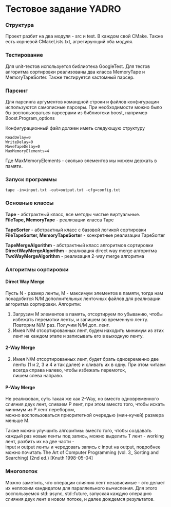 # Тестовое задание YADRO

### Структура
Проект разбит на два модуля - src и test. В каждом свой CMake. 
Также есть корневой CMakeLists.txt, агрегирующий оба модуля.

### Тестирование
Для unit-тестов используется библиотека GoogleTest. Для тестов алгоритма сортировки 
реализованы два класса MemoryTape и MemoryTapeSorter. Также тестируется кастомный парсер.  


### Парсинг
Для парсинга аргументов командной строки и файлов конфигурации используются самописные
парсеры. При необходимости можно было бы воспользоваться парсерами из библиотеки boost, 
например Boost.Program_options

Конфигурационный файл должен иметь следующую структуру
```
ReadDelay=0
WriteDelay=0
MoveTapeDelay=0
MaxMemoryElements=4
```

Где MaxMemoryElements - сколько элементов мы можем держать в памяти.

### Запуск программы
```
tape -in=input.txt -out=output.txt -cfg=config.txt
```

### Основные классы
**Tape** - абстрактный класс, все методы чистые виртуальные.  
**FileTape, MemoryTape** - реализации класса Tape

**TapeSorter** - абстрактный класс с базовой логикой сортировки  
**FileTapeSorter, MemoryTapeSorter** - конкретные реализации TapeSorter

**TapeMergeAlgorithm** - абстрактный класс алгоритмов сортировки  
**DirectWayMergeAlgorithm** - реализация direct way merge алгоритма  
**TwoWayMergeAlgorithm** - реализация 2-way merge алгоритма

### Алгоритмы сортировки

#### Direct Way Merge
Пусть N - размер ленты, M - максимум элементов в памяти, тогда нам понадобится N/M дополнительных ленточных файлов для реализации 
алгоритма сортировки. Алгоритм:  
1. Загрузим M элементов в память, отсортируем по убыванию, чтобы избежать перемотки ленты, и 
запишем во временную ленту. 
Повторим N/M раз. Получим N/M доп. лент.
2. Имея N/M отсортированных лент, будем находить минимум из этих лент на каждом этапе и записывать его в выходную ленту.

#### 2-Way Merge
2. Имея N/M отсортированных лент, будет брать одновременно две ленты (1 и 2, 3 и 4 и так далее) и сливать их в одну. При этом читаем всегда справа налево, чтобы избежать перемоток,  
пишем слева направо.

#### P-Way Merge
Не реализован, суть такая же как 2-Way, но вместо одновременного слияния двух лент, сливаем P лент, при этом вместо того, чтобы искать минимум из P лент перебором,  
можно воспользоваться приоритетной очередью (мин-кучей) размера меньше M.

Также можно улучшить алгоритмы: вместо того, чтобы создавать каждый раз новые ленты под запись, можно выделить T лент - working лент, разбить их на две части -  
input и output ленты и чередовать запись с input на output, подробнее можно почитать 
The Art of Computer Programming (vol. 3_ Sorting and Searching) (2nd ed.) [Knuth 1998-05-04]


### Многопоток
Можно заметить, что операции слияния лент независимые - это делает их неплохим кандидатом для параллельного вычисления. Для этого 
воспользуемся std::async, std::future, запуская каждую операцию слияния двух лент в новом потоке, и далее дождемся результатов.



